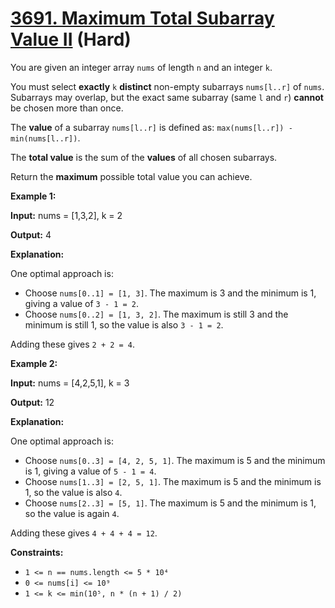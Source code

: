 # [3691. Maximum Total Subarray Value II][link] (Hard)

[link]: https://leetcode.com/contest/weekly-contest-468/problems/maximum-total-subarray-value-ii/

You are given an integer array `nums` of length `n` and an integer `k`.

You must select **exactly** `k` **distinct** non-empty subarrays `nums[l..r]` of `nums`. Subarrays
may overlap, but the exact same subarray (same `l` and `r`) **cannot** be chosen more than once.

The **value** of a subarray `nums[l..r]` is defined as: `max(nums[l..r]) - min(nums[l..r])`.

The **total value** is the sum of the **values** of all chosen subarrays.

Return the **maximum** possible total value you can achieve.

**Example 1:**

**Input:** nums = \[1,3,2\], k = 2

**Output:** 4

**Explanation:**

One optimal approach is:

- Choose `nums[0..1] = [1, 3]`. The maximum is 3 and the minimum is 1, giving a value of `3 - 1 = 2`.
- Choose `nums[0..2] = [1, 3, 2]`. The maximum is still 3 and the minimum is still 1, so the value is
also `3 - 1 = 2`.

Adding these gives `2 + 2 = 4`.

**Example 2:**

**Input:** nums = \[4,2,5,1\], k = 3

**Output:** 12

**Explanation:**

One optimal approach is:

- Choose `nums[0..3] = [4, 2, 5, 1]`. The maximum is 5 and the minimum is 1, giving a value of `5 - 1
= 4`.
- Choose `nums[1..3] = [2, 5, 1]`. The maximum is 5 and the minimum is 1, so the value is also `4`.
- Choose `nums[2..3] = [5, 1]`. The maximum is 5 and the minimum is 1, so the value is again `4`.

Adding these gives `4 + 4 + 4 = 12`.

**Constraints:**

- `1 <= n == nums.length <= 5 * 10⁴`
- `0 <= nums[i] <= 10⁹`
- `1 <= k <= min(10⁵, n * (n + 1) / 2)`
